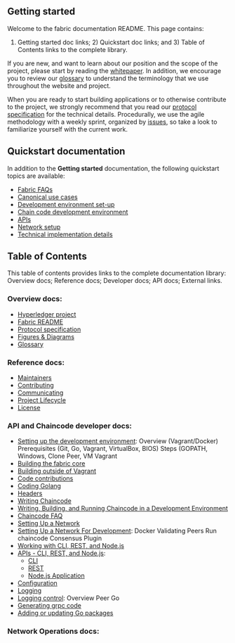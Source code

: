 
## Getting started

Welcome to the fabric documentation README. This page contains: 
1) Getting started doc links; 2) Quickstart doc links; and 3) Table of Contents links to the complete library.

If you are new, and want to learn about our position and the scope of the project, please start by reading the [whitepaper](https://github.com/hyperledger/hyperledger/wiki/Whitepaper-WG). In addition, we encourage you to review our [glossary](glossary.md) to understand the terminology that we use throughout the website and project.

When you are ready to start building applications or to otherwise contribute to the project, we strongly recommend that you read our [protocol specification](protocol-spec.md) for the technical details. Procedurally, we use the agile methodology with a weekly sprint, organized by [issues](https://github.com/hyperledger/fabric/issues), so take a look to familiarize yourself with the current work.

## Quickstart documentation
In addition to the <b>Getting started</b> documentation, the following quickstart topics are available:
- [Fabric FAQs](https://github.com/hyperledger/fabric/tree/master/docs/FAQ)
- [Canonical use cases](https://github.com/hyperledger/fabric/blob/master/docs/biz/usecases.md)
- [Development environment set-up](https://github.com/hyperledger/fabric/blob/master/docs/dev-setup/devenv.md)
- [Chain code development environment](https://github.com/hyperledger/fabric/blob/master/docs/API/SandboxSetup.md)
- [APIs](https://github.com/hyperledger/fabric/blob/master/docs/API/CoreAPI.md)
- [Network setup](https://github.com/hyperledger/fabric/blob/master/docs/dev-setup/devnet-setup.md)
- [Technical implementation details](https://github.com/hyperledger/fabric/tree/master/docs/tech)

## Table of Contents

This table of contents provides links to the complete documentation library: 
Overview docs; Reference docs; Developer docs; API docs; External links.

### Overview docs:

- [Hyperledger project](https://github.com/hyperledger/hyperledger)
- [Fabric README](../README.md)
- [Protocol specification](protocol-spec.md)
- [Figures & Diagrams](/docs/images/)
- [Glossary](glossary.md)

### Reference docs:

- [Maintainers](MAINTAINERS.md)
- [Contributing](CONTRIBUTING.md)
- [Communicating](../README.md#communication-)
- [Project Lifecycle](https://github.com/hyperledger/hyperledger/wiki/Project-Lifecycle)
- [License](LICENSE)

### API and Chaincode developer docs:

- [Setting up the development environment](dev-setup/devenv.md): 
     Overview (Vagrant/Docker) 
     Prerequisites (Git, Go, Vagrant, VirtualBox, BIOS) 
     Steps (GOPATH, Windows, Clone Peer, VM Vagrant 
- [Building the fabric core](../README.md#building-the-fabric-core-)
- [Building outside of Vagrant](../README.md#building-outside-of-vagrant-)
- [Code contributions](../README.md#code-contributions-)
- [Coding Golang](../README.md#coding-golang-)
- [Headers](dev-setup/headers.txt)
- [Writing Chaincode](../README.md#writing-chaincode-)
- [Writing, Building, and Running Chaincode in a Development Environment](API/SandboxSetup.md)
- [Chaincode FAQ](FAQ/chaincode_FAQ.md)
- [Setting Up a Network](../README.md#setting-up-a-network-)
- [Setting Up a Network For Development](dev-setup/devnet-setup.md): 
     Docker 
     Validating Peers 
     Run chaincode 
     Consensus Plugin 
- [Working with CLI, REST, and Node.js](../README.md#working-with-cli-rest-and-nodejs-)
- [APIs - CLI, REST, and Node.js](../API/CoreAPI.md): 
     - [CLI](API/CoreAPI.md#cli)
	- [REST](API/CoreAPI.md#rest-api)
	- [Node.js Application](API/CoreAPI.md#nodejs-application)
- [Configuration](../README.md#configuration-)
- [Logging](../README.md#logging-)
- [Logging control](../README.md#dev-setup/logging-control.md): 
     Overview 
     Peer 
     Go 
- [Generating grpc code](../README.md#generating-grpc-code-)
- [Adding or updating Go packages](../README.md#adding-or-updating-go-packages-)

### Network Operations docs:








